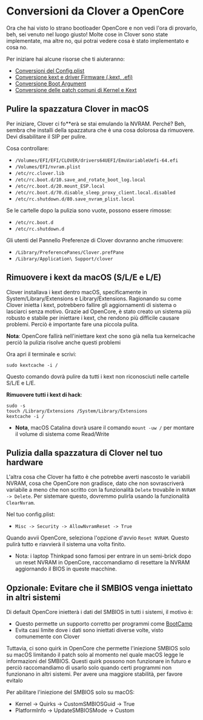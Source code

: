# Conversioni da Clover a OpenCore

Ora che hai visto lo strano bootloader OpenCore e non vedi l'ora di provarlo, beh, sei venuto nel luogo giusto! Molte cose in Clover sono state implementate, ma altre no, qui potrai vedere cosa è stato implementato e cosa no.

Per iniziare hai alcune risorse che ti aiuteranno:

* [Conversioni del Config.plist](../clover-conversion/Clover-config.md)
* [Conversione kext e driver Firmware (.kext, .efi)](../clover-conversion/clover-efi.md)
* [Conversione Boot Argument](../clover-conversion/Clover-boot-arg.md)
* [Conversione delle patch comuni di Kernel e Kext](../clover-conversion/clover-patch.md)

## Pulire la spazzatura Clover in macOS

Per iniziare, Clover ci fo**erà se stai emulando la NVRAM. Perché? Beh, sembra che installi della spazzatura che è una cosa dolorosa da rimuovere. Devi disabilitare il SIP per pulire.

Cosa controllare:

* `/Volumes/EFI/EFI/CLOVER/drivers64UEFI/EmuVariableUefi-64.efi`
* `/Volumes/EFI/nvram.plist`
* `/etc/rc.clover.lib`
* `/etc/rc.boot.d/10.save_and_rotate_boot_log.local`
* `/etc/rc.boot.d/20.mount_ESP.local`
* `/etc/rc.boot.d/70.disable_sleep_proxy_client.local.disabled`
* `/etc/rc.shutdown.d/80.save_nvram_plist.local​`

Se le cartelle dopo la pulizia sono vuote, possono essere rimosse:

* `/etc/rc.boot.d`
* `/etc/rc.shutdown.d​`

Gli utenti del Pannello Preferenze di Clover dovranno anche rimuovere:

* `/Library/PreferencePanes/Clover.prefPane`
* `/Library/Application\ Support/clover`

## Rimuovere i kext da macOS (S/L/E e L/E)

Clover installava i kext dentro macOS, specificamente in System/Library/Extensions e Library/Extensions. Ragionando su come Clover inietta i kext, potrebbero fallire gli aggiornamenti di sistema o lasciarci senza motivo. Grazie ad OpenCore, è stato creato un sistema più robusto e stabile per iniettare i kext, che rendono più difficile causare problemi. Perciò è importante fare una piccola pulita.

**Nota**: OpenCore fallirà nell'iniettare kext che sono già nella tua kernelcache perciò la pulizia risolve anche questi problemi

Ora apri il terminale e scrivi:

```
sudo kextcache -i /
```

Questo comando dovrà pulire da tutti i kext non riconosciuti nelle cartelle S/L/E e L/E.

**Rimuovere tutti i kext di hack**:

```
sudo -s
touch /Library/Extensions /System/Library/Extensions​
kextcache -i /​
```

* **Nota**, macOS Catalina dovrà usare il comando `mount -uw /` per montare il volume di sistema come Read/Write

## Pulizia dalla spazzatura di Clover nel tuo hardware

L'altra cosa che Clover ha fatto è che potrebbe averti nascosto le variabili NVRAM, cosa che OpenCore non gradisce, dato che non sovrascriverà variabile a meno che non scritto con la funzionalità `Delete` trovabile in `NVRAM -> Delete`. Per sistemare questo, dovremmo pulirla usando la funzionalità `ClearNvram`.

Nel tuo config.plist:

* `Misc -> Security -> AllowNvramReset -> True`

Quando avvii OpenCore, seleziona l'opzione d'avvio `Reset NVRAM`. Questo pulirà tutto e riavvierà il sistema una volta finito.

* Nota: i laptop Thinkpad sono famosi per entrare in un semi-brick dopo un reset NVRAM in OpenCore, raccomandiamo di resettare la NVRAM aggiornando il BIOS in queste macchine.

## Opzionale: Evitare che il SMBIOS venga iniettato in altri sistemi

Di default OpenCore inietterà i dati del SMBIOS in tutti i sistemi, il motivo è:

* Questo permette un supporto corretto per programmi come [BootCamp](https://dortania.github.io/OpenCore-Post-Install/multiboot/bootcamp.html)
* Evita casi limite dove i dati sono iniettati diverse volte, visto comunemente con Clover

Tuttavia, ci sono quirk in OpenCore che permette l'iniezione SMBIOS solo su macOS limitando il patch solo al momento nel quale macOS legge le informazioni del SMBIOS. Questi quirk possono non funzionare in futuro e perciò raccomandiamo di usarlo solo quando certi programmi non funzionano in altri sistemi. Per avere una maggiore stabilità, per favore evitalo

Per abilitare l'iniezione del SMBIOS solo su macOS:

* Kernel -> Quirks -> CustomSMBIOSGuid -> True
* PlatformInfo -> UpdateSMBIOSMode -> Custom
